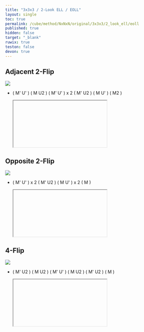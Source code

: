 ```yaml
---
title: "3x3x3 / 2-Look ELL / EOLL"
layout: single
toc: true
permalink: /cube/method/NxNxN/original/3x3x3/2_look_ell/eoll
published: true
hidden: false
target: "_blank"
ruwix: true
teston: false
devon: true
---
```

<span
  id     = "cube"
  teston = "{{page.teston}}"
  devon  = "{{page.devon}}"
  colored = "U*/cm u/e"
  solved  = "U-" >
</span>

<head>
  <base target = "{{page.target}}">
</head>



## Adjacent 2-Flip

<a href="https://logiqx.github.io/cubing-algs/html/2lell.html#case-28">
  <img
    class = "rotate"
    deg   = 270
    src   = "https://www.speedsolving.com/wiki/images/d/de/ELL_2-flip_%28a%29.jpg"
  />
</a>

- ( M' U' ) ( M U2 ) ( M' U' ) x 2 ( M' U2 ) ( M U' ) ( M2 )

  <iframe
    alg = "M' U' M U2' M' U' M' U' M' U2' M U' M2'"
  ></iframe>



## Opposite 2-Flip

<a href="https://logiqx.github.io/cubing-algs/html/2lell.html#case-57">
  <img
    src = "https://www.speedsolving.com/wiki/images/4/4d/ELL_2-flip_%28b%29.jpg"
  />
</a>

- ( M' U' ) x 2 ( M' U2 ) ( M U' ) x 2 ( M )

  <iframe
    alg = "M' U' M' U' M' U2' M U' M U' M"
  ></iframe>



## 4-Flip

<a href="https://logiqx.github.io/cubing-algs/html/2lell.html#case-20">
  <img
    src = "https://www.speedsolving.com/wiki/images/1/13/ELL_4-flip.jpg"
  />
</a>

- ( M' U2 ) ( M U2 ) ( M' U' ) ( M U2 ) ( M' U2 ) ( M )
  
  <iframe
    alg = "M' U2' M U2' M' U' M U2' M' U2' M"
  ></iframe>
